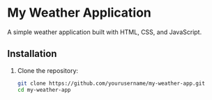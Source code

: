 # My Weather Application

A simple weather application built with HTML, CSS, and JavaScript.

## Installation

1. Clone the repository:
   ```bash
   git clone https://github.com/yourusername/my-weather-app.git
   cd my-weather-app
